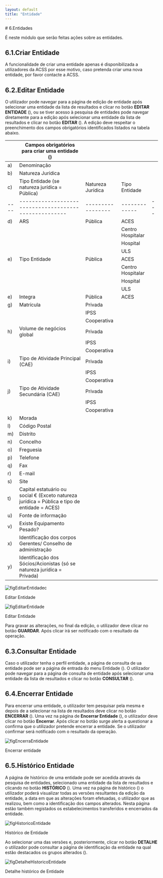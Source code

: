 ```yaml
---
layout: default
title: "Entidade"
---
```


<p id="entidades"></p>
# 6.Entidades

É neste módulo que serão feitas ações sobre as entidades.

<p id="criarEntidade"></p>

## 6.1.Criar Entidade
A funcionalidade de criar uma entidade apenas é disponibilizada a utilizadores da ACSS por esse motivo, caso pretenda criar uma nova entidade, por favor contacte a ACSS.

## 6.2.Editar Entidade
O utilizador pode navegar para a página de edição de entidade após selecionar uma entidade da lista de resultados e clicar no botão **EDITAR ENTIDADE** ([](#figEditarEntidadec)), ou se tiver acesso à pesquisa de entidades pode navegar diretamente para a edição após selecionar uma entidade da lista de resultados e clicar no botão **EDITAR** ([](#EditarEntidade)).
A edição deve respeitar o preenchimento dos campos obrigatórios identificados listados na tabela abaixo.

|    | Campos obrigatórios para criar uma entidade ([](#figCriarEntidade))      |                 |             |   |
|----|-----------------------------------------------------|-----------------|-------------|---|
| a) | Denominação                                         |                 |             |   |
| b) | Natureza Jurídica                                   |                 |             |   |
| c) | Tipo Entidade (se natureza jurídica = Pública)      | Natureza Jurídica | Tipo Entidade |   |
|----|-----------------------------------------------------|-----------------|-------------|---|
| d) | ARS                                                 |    Pública      |ACES              |   |
|    |                                                     |                 |Centro Hospitalar |   |
|    |                                                     |                 |Hospital          |   |
|    |                                                     |                 |ULS               |   |
| e) | Tipo Entidade                                       |    Pública      |ACES              |   |
|    |                                                     |                 |Centro Hospitalar |   |
|    |                                                     |                 |Hospital          |   |
|    |                                                     |                 |ULS               |   |
| e) | Integra                                             |    Pública      |ACES              |   |
| g) | Matrícula                                           |    Privada      |                  |   |
|    |                                                     |    IPSS         |                  |   |
|    |                                                     |  Cooperativa    |                  |   |
| h) | Volume de negócios global                           |    Privada      |                  |   |
|    |                                                     |    IPSS         |                  |   |
|    |                                                     |  Cooperativa    |                  |   |
| i) | Tipo de Atividade Principal (CAE)                   |    Privada      |                  |   |
|    |                                                     |    IPSS         |                  |   |
|    |                                                     |    Cooperativa  |                  |   |
| j) | Tipo de Atividade Secundária (CAE)                  |    Privada      |                  |   |
|    |                                                     |    IPSS         |                  |   |
|    |                                                     |    Cooperativa  |                  |   |
| k) | Morada                                              |                 |             |   |
| l) | Código Postal                                       |                 |             |   |
| m) | Distrito                                            |                 |             |   |
| n) | Concelho                                            |                 |             |   |
| o) | Freguesia                                           |                 |             |   |
| p) | Telefone                                            |                 |             |   |
| q) | Fax                                                 |                 |             |   |
| r) | E-mail                                              |                 |             |   |
| s) | Site                                                |                 |             |   |
| t) | Capital estatuário ou social € (Exceto natureza jurídica = Pública e tipo de entidade = ACES)|         |             |   |
| u) | Fonte de informação                                 |                 |             |   |
| v) | Existe Equipamento Pesado?                          |                 |             |   |
| x) | Identificação dos corpos Gerentes/ Conselho de administração    |     |             |   |
| y) | Identificação dos Sócios/Acionistas (só se natureza jurídica = Privada) |     |     |   |

![figEditarEntidadec](img/pages/6_1_2_2.JPG)

<p class="caption" id="figCriarEntidade">Editar Entidade </p>

![figEditarEntidade](img/pages/6_1_2_1.JPG)

<p class="caption" id="figCriarEntidade">Editar Entidade </p>

Para gravar as alterações, no final da edição, o utilizador  deve clicar no botão **GUARDAR**. Após clicar irá ser notificado com o resultado da operação.

<p id="consultaEntidade"></p>

## 6.3.Consultar Entidade
Caso o utilizador tenha o perfil entidade, a página de consulta de ua entidade pode ser a página de entrada do menu Entidade ([](#figEditarEntidadec)). O utilizador pode navegar para a página de consulta de entidade após selecionar uma entidade da lista de resultados e clicar no botão **CONSULTAR** ([](#EditarEntidade)).

<p id="encerrarEntidade"></p>

## 6.4.Encerrar Entidade
Para encerrar uma entidade, o utilizador tem pesquisar pela mesma e depois de a selecionar na lista de resultados deve clicar no botão **ENCERRAR** ([](#EditarEntidade)).
Uma vez na página de **Encerrar Entidade** ([](#figEncerraEntidade)), o utilizador deve clicar no botão **Encerrar**. 
Após clicar no botão surge alerta a questionar a confirma que o utilizador pretende encerrar a entidade. Se o utilizador confirmar será notificado com o resultado da operação.

![figEncerraEntidade](img/pages/6_4_1.jpg)

<p class="caption" id="figEncerraEntidade"> Encerrar entidade</p>

<p id="historicoEntidade"></p>

## 6.5.Histórico Entidade
A página de histórico de uma entidade pode ser acedida através da pesquisa de entidades, selecionado uma entidade da lista de resultados e clicando no botão **HISTÓRICO**  ([](#EditarEntidade)).
Uma vez na página de histórico ([](#figHistoricoEntidade)) o utilizador poderá visualizar todas as versões resultantes da edição da entidade, a data em que as alterações foram efetuadas, o utilizador que as realizou, bem como a identificação dos campos alterados.
Nesta página estão também registados os estabelecimentos transferidos e encerrados da entidade.

![figHistoricoEntidade](img/pages/6_5_1.jpg)

<p class="caption" id="figHistoricoEntidade"> Histórico de Entidade</p>

Ao selecionar uma das versões e, posteriormente, clicar no botão **DETALHE** o utilizador pode consultar a página de identificação da entidade na qual estão destacados os grupos alterados ([](#figDetalheHistoricoEntidade)).

![figDetalheHistoricoEntidade](img/pages/6_5_2.jpg)

<p class="caption" id="figDetalheHistoricoEntidade"> Detalhe histórico de Entidade</p>



 














